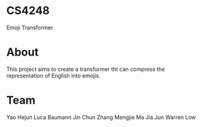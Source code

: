 # CS4248
Emoji Transformer

# About
This project aims to create a transformer tht can compress the representation of English into emojis.


# Team
Yao Hejun
Luca Baumann
Jin Chun
Zhang Mengjie
Ma Jia Jun
Warren Low
